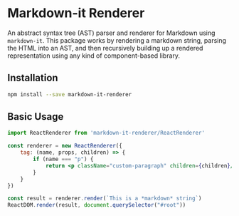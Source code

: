 # Markdown-it Renderer

An abstract syntax tree (AST) parser and renderer for Markdown using `markdown-it`. This package works by rendering a markdown string, parsing the HTML into an AST, and then recursively building up a rendered representation using any kind of component-based library.

## Installation

```sh
npm install --save markdown-it-renderer
```

## Basic Usage

```jsx
import ReactRenderer from 'markdown-it-renderer/ReactRenderer'

const renderer = new ReactRenderer({
	tag: (name, props, children) => {
		if (name === "p") {
			return <p className="custom-paragraph" children={children}/>
		}
	}
})

const result = renderer.render(`This is a *markdown* string`)
ReactDOM.render(result, document.querySelector("#root"))
```

